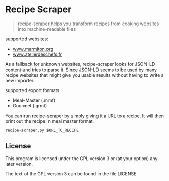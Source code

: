 # Recipe Scraper

> recipe-scraper helps you transform recipes from cooking websites
> into machine-readable files

supported websites:

* www.marmiton.org
* www.atelierdeschefs.fr

As a fallback for unknown websites, recipe-scraper looks for JSON-LD
content and tries to parse it. Since JSON-LD seems to be used by many
recipe websites that might give you usable results without having to
write a new importer.

supported export formats:

* Meal-Master (.mmf)
* Gourmet (.grmt)

You can run recipe-scraper by simply giving it a URL to a recipe.
It will then print out the recipe in meal master format.

```
recipe-scraper.py $URL_TO_RECIPE
```

## License

This program is licensed under the GPL version 3 or (at your option)
any later version.

The text of the GPL version 3 can be found in the file LICENSE.

